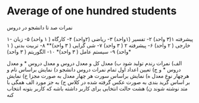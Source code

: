 # Average of one hundred students
نمرات صد تا دانشجو
در دروس

۱- پیشرفته ۱(۳ واحد)
۲- تفسیر (۱واحد)
۳- ریاضی (۲واحد)
۴- کارگاه ( ۱ واحد)
۵- زبان خارجی ( ۲ واحد) 
۶- پیشرفته ۲ ( ۳ واحد)
۷- شی گرایی ( ۳ واحد)**
۸- تربیت بدنی ( ۱ واحد)
۹- سیستم عامل ( ۳ واحد)*
۱۰- الگوریتم ( ۳ واحد)*

الف) نمرات رندم تولید شود
ب) معدل کل و معدل دروس  و معدل دروس * و معدل دروس * و 
ج) تعیین اعداد اول تمام نمرات دروس دانشجو
د) نمایش براساس نام و هرچهار نوع معدل
ه) نمایش براساس سورت هر چهار معدل به صورت مجزا
خ) نمایش بر اساس گرید بندی به صورت عکس گرفته شده در کلاس
ج) به جز مورد الف همگی با متد نوشته شوند
ن) هشت حالت انتخابی برای کاربر داشته باشه که کاربر بتونه انتخاب کنه
